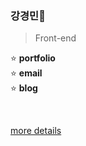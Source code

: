 ### 강경민👋

> Front-end

<!-- 0000.00.00 -->
⭐ **portfolio**   
⭐ **email**&nbsp;&nbsp;&nbsp;  
⭐ **blog**&nbsp;&nbsp;&nbsp;

<br/>

[more details](https://github.com/minomad/Portfolio)
